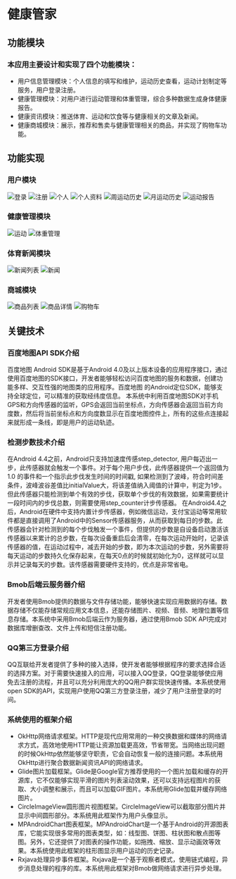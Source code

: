 # 健康管家

## 功能模块
### 本应用主要设计和实现了四个功能模块：
- 用户信息管理模块：个人信息的填写和维护，运动历史查看，运动计划制定等服务，用户登录注册。
- 健康管理模块：对用户进行运动管理和体重管理，综合多种数据生成身体健康报告。
- 健康资讯模块：推送体育、运动和饮食等与健康相关的文章及新闻。
- 健康商城模块：展示，推荐和售卖与健康管理相关的商品，并实现了购物车功能。

## 功能实现
### 用户模块
![登录](https://raw.githubusercontent.com/plzspara/image/master/healthManager/login.jpg?token=AIBNGWLLU7VQGW2FLB6AAS246XLEU)
![注册](https://raw.githubusercontent.com/plzspara/image/master/healthManager/register.jpg?token=AIBNGWK6WABCDH3AAX4KXVS46XKSC)
![个人](https://raw.githubusercontent.com/plzspara/image/master/healthManager/personal.jpg?token=AIBNGWKRGKKMF3SBDEWS42K46XKMW)
![个人资料](https://raw.githubusercontent.com/plzspara/image/master/healthManager/receiver.jpg?token=AIBNGWNS3JZWJB5WVAOJ6N246XK5Y)
![周运动历史](https://raw.githubusercontent.com/plzspara/image/master/healthManager/week_sportHis.jpg?token=AIBNGWILK6XWUUMDNTCXB7C46XKVE)
![月运动历史](https://raw.githubusercontent.com/plzspara/image/master/healthManager/month_sportHis.jpg)
![运动报告](https://raw.githubusercontent.com/plzspara/image/master/healthManager/healthReport.jpg)

### 健康管理模块
![运动](https://raw.githubusercontent.com/plzspara/image/master/healthManager/run.jpg?token=AIBNGWOEUOZ5DEPGGXQZURC46XKTC)
![体重管理](https://raw.githubusercontent.com/plzspara/image/master/healthManager/weight.jpg?token=AIBNGWMZ5BTL5M3DS6RIEHC46XKWM)

### 体育新闻模块
![新闻列表](https://raw.githubusercontent.com/plzspara/image/master/healthManager/newsList.jpg?token=AIBNGWOAN45THNV456DPNTK46XKL4)
![新闻](https://raw.githubusercontent.com/plzspara/image/master/healthManager/news.jpg?token=AIBNGWL5WKUE4N6IRLOHJ3C46XKK4)

### 商城模块
![商品列表](https://raw.githubusercontent.com/plzspara/image/master/healthManager/goods.jpg?token=AIBNGWNL4SZW4EIJX3LWGOK46XJ2G)
![商品详情](https://raw.githubusercontent.com/plzspara/image/master/healthManager/goodsDe.jpg?token=AIBNGWOM7YFWHUI5XV3RNMC46XKCC)
![购物车](https://raw.githubusercontent.com/plzspara/image/master/healthManager/shopCar.jpg?token=AIBNGWNAZOC55XA4SWSLDEK46XKUG)


## 关键技术
### 百度地图API SDK介绍
百度地图 Android SDK是基于Android 4.0及以上版本设备的应用程序接口，通过使用百度地图的SDK接口，开发者能够轻松访问百度地图的服务和数据，创建功能多样、交互性强的地图类的应用程序。百度地图 的Android定位SDK，能够支持全球定位，可以精准的获取经纬度信息。
本系统中利用百度地图SDK对手机GPS和方向传感器的监听，GPS会返回当前坐标点，方向传感器会返回当前方向度数，然后将当前坐标点和方向度数显示在百度地图控件上，所有的这些点连接起来就形成一条线，即是用户的运动轨迹。

### 检测步数技术介绍
在Android 4.4之前，Android只支持加速度传感step_detector, 用户每迈出一步，此传感器就会触发一个事件。对于每个用户步伐，此传感器提供一个返回值为 1.0 的事件和一个指示此步伐发生时间的时间戳, 如果检测到了波峰，符合时间差条件，波峰波谷差值比initialValue大，将该差值纳入阈值的计算中，判定为1步。但此传感器只能检测到单个有效的步伐，获取单个步伐的有效数据，如果需要统计一段时间内的步伐总数，则需要使用step_counter计步传感器。
在Android4.4之后，Android在硬件中支持内置计步传感器，例如微信运动，支付宝运动等常用软件都是直接调用了Android中的Sensor传感器服务，从而获取到每日的步数。此传感器会针对检测到的每个步伐触发一个事件，但提供的步数是自设备启动激活该传感器以来累计的总步数，在每次设备重启后会清零，在每次运动开始时，记录该传感器的值，在运动过程中，减去开始的步数，即为本次运动的步数，另外需要将每天运动的步数持久化保存起来，在每天0点的时候就初始化为0，这样就可以显示并记录每天的步数。该传感器需要硬件支持的，优点是非常省电。

### Bmob后端云服务器介绍
开发者使用Bmob提供的数据与文件存储功能，能够快速实现应用数据的存储。数据存储不仅能存储常规应用文本信息，还能存储图片、视频、音频、地理位置等信息存储。本系统中采用Bmob后端云作为服务器，通过使用Bmob SDK API完成对数据库增删查改、文件上传和短信注册功能。

### QQ第三方登录介绍
QQ互联给开发者提供了多种的接入选择，使开发者能够根据程序的要求选择合适的选择方案。对于需要快速接入的应用，可以接入QQ登录，QQ登录能够使应用免去注册的流程，并且可以充分利用庞大的QQ用户群实现快速传播。本系统使用open SDK的API，实现用户使用QQ第三方登录注册，减少了用户注册登录的时间。

### 系统使用的框架介绍
- OkHttp网络请求框架。HTTP是现代应用常用的一种交换数据和媒体的网络请求方式，高效地使用HTTP能让资源加载更高效，节省带宽。当网络出现问题的时候OkHttp依然能够坚守职责，它会自动恢复一般的连接问题。本系统用OkHttp进行聚合数据新闻资讯API的网络请求。
- Glide图片加载框架。Glide是Google官方推荐使用的一个图片加载和缓存的开源库，它不仅能够实现平滑的图片列表滚动效果，还可以支持远程图片的获取、大小调整和展示，而且可以加载GIF图片。本系统用Glide加载并缓存网络图片。
- CircleImageView圆形图片视图框架。CircleImageView可以截取部分图片并显示中间圆形部分。本系统用此框架作为用户头像显示。
- MPAndroidChart图表框架。MPAndroidChart是一个基于Android的开源图表库，它能实现很多常用的图表类型，如：线型图、饼图、柱状图和散点图等图。另外，它还提供了对图表的操作功能，如拖拽、缩放、显示动画效等效果。本系统使用此框架的柱形图显示用户运动的历史记录。
- Rxjava处理异步事件框架。Rxjava是一个基于观察者模式，使用链式编程，异步消息处理的程序的库。本系统用此框架对Bmob做网络请求进行异步处理。
